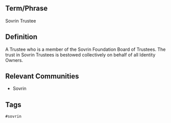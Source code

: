 ## Term/Phrase
Sovrin Trustee

## Definition
A Trustee who is a member of the Sovrin Foundation Board of Trustees. The trust in Sovrin Trustees is bestowed collectively on behalf of all Identity Owners.

## Relevant Communities
* Sovrin

## Tags
```
#sovrin
```
